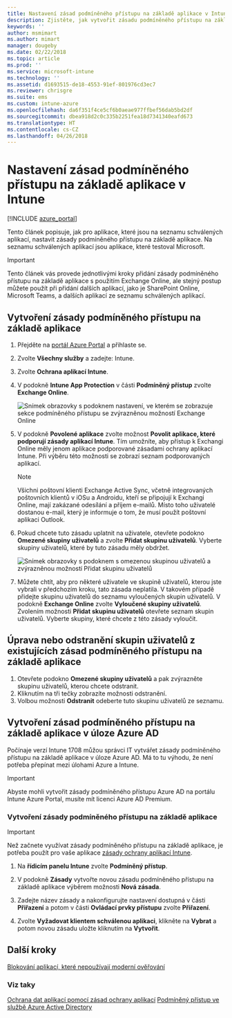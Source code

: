 ```yaml
---
title: Nastavení zásad podmíněného přístupu na základě aplikace v Intune
description: Zjistěte, jak vytvořit zásadu podmíněného přístupu na základě aplikace.
keywords: ''
author: msmimart
ms.author: mimart
manager: dougeby
ms.date: 02/22/2018
ms.topic: article
ms.prod: ''
ms.service: microsoft-intune
ms.technology: ''
ms.assetid: d1693515-de18-4553-91ef-801976cd3ec7
ms.reviewer: chrisgre
ms.suite: ems
ms.custom: intune-azure
ms.openlocfilehash: da6f351f4ce5cf6b0aeae977ffbef56dab5bd2df
ms.sourcegitcommit: dbea918d2c0c335b2251fea18d7341340eafd673
ms.translationtype: HT
ms.contentlocale: cs-CZ
ms.lasthandoff: 04/26/2018
---
```

# <a name="set-up-app-based-conditional-access-policies-with-intune"></a>Nastavení zásad podmíněného přístupu na základě aplikace v Intune

[!INCLUDE [azure_portal](./includes/azure_portal.md)]

Tento článek popisuje, jak pro aplikace, které jsou na seznamu schválených aplikací, nastavit zásady podmíněného přístupu na základě aplikace. Na seznamu schválených aplikací jsou aplikace, které testoval Microsoft.

> [!IMPORTANT]
> Tento článek vás provede jednotlivými kroky přidání zásady podmíněného přístupu na základě aplikace s použitím Exchange Online, ale stejný postup můžete použít při přidání dalších aplikací, jako je SharePoint Online, Microsoft Teams, a dalších aplikací ze seznamu schválených aplikací.

## <a name="to-create-an-app-based-conditional-access-policy"></a>Vytvoření zásady podmíněného přístupu na základě aplikace
1.  Přejděte na [portál Azure Portal](https://portal.azure.com) a přihlaste se.

2.  Zvolte **Všechny služby** a zadejte: Intune.

3.  Zvolte **Ochrana aplikací Intune**.

4.  V podokně **Intune App Protection** v části **Podmíněný přístup** zvolte **Exchange Online**.

    ![Snímek obrazovky s podoknem nastavení, ve kterém se zobrazuje sekce podmíněného přístupu se zvýrazněnou možností Exchange Online](./media/MAM-conditional-access-1.png)

6. V podokně **Povolené aplikace** zvolte možnost **Povolit aplikace, které podporují zásady aplikací Intune**. Tím umožníte, aby přístup k Exchangi Online měly jenom aplikace podporované zásadami ochrany aplikací Intune. Při výběru této možnosti se zobrazí seznam podporovaných aplikací.

    > [!NOTE]
    > Všichni poštovní klienti Exchange Active Sync, včetně integrovaných poštovních klientů v iOSu a Androidu, kteří se připojují k Exchangi Online, mají zakázané odesílání a příjem e-mailů. Místo toho uživatelé dostanou e-mail, který je informuje o tom, že musí použít poštovní aplikaci Outlook.

7. Pokud chcete tuto zásadu uplatnit na uživatele, otevřete podokno **Omezené skupiny uživatelů** a zvolte **Přidat skupinu uživatelů**. Vyberte skupiny uživatelů, které by tuto zásadu měly obdržet.

    ![Snímek obrazovky s podoknem s omezenou skupinou uživatelů a zvýrazněnou možností Přidat skupinu uživatelů](./media/mam-ca-add-user-group.png)

8. Můžete chtít, aby pro některé uživatele ve skupině uživatelů, kterou jste vybrali v předchozím kroku, tato zásada neplatila. V takovém případě přidejte skupinu uživatelů do seznamu vyloučených skupin uživatelů. V podokně **Exchange Online** zvolte **Vyloučené skupiny uživatelů**. Zvolením možnosti **Přidat skupinu uživatelů** otevřete seznam skupin uživatelů. Vyberte skupiny, které chcete z této zásady vyloučit.

## <a name="to-modify-or-delete-user-groups-from-an-existing-app-based-ca-policy"></a>Úprava nebo odstranění skupin uživatelů z existujících zásad podmíněného přístupu na základě aplikace

1. Otevřete podokno **Omezené skupiny uživatelů** a pak zvýrazněte skupinu uživatelů, kterou chcete odstranit.
2. Kliknutím na tři tečky zobrazíte možnosti odstranění.
3. Volbou možnosti **Odstranit** odeberte tuto skupinu uživatelů ze seznamu.

## <a name="create-app-based-conditional-access-policies-in-azure-ad-workload"></a>Vytvoření zásad podmíněného přístupu na základě aplikace v úloze Azure AD

Počínaje verzí Intune 1708 můžou správci IT vytvářet zásady podmíněného přístupu na základě aplikace v úloze Azure AD. Má to tu výhodu, že není potřeba přepínat mezi úlohami Azure a Intune.

> [!IMPORTANT]
> Abyste mohli vytvořit zásady podmíněného přístupu Azure AD na portálu Intune Azure Portal, musíte mít licenci Azure AD Premium.

### <a name="to-create-an-app-based-conditional-access-policy"></a>Vytvoření zásady podmíněného přístupu na základě aplikace

> [!IMPORTANT]
> Než začnete využívat zásady podmíněného přístupu na základě aplikace, je potřeba použít pro vaše aplikace [zásady ochrany aplikací Intune](app-protection-policies.md).

1. Na **řídicím panelu Intune** zvolte **Podmíněný přístup**.

2. V podokně **Zásady** vytvořte novou zásadu podmíněného přístupu na základě aplikace výběrem možnosti **Nová zásada**.

4. Zadejte název zásady a nakonfigurujte nastavení dostupná v části **Přiřazení** a potom v části **Ovládací prvky přístupu** zvolte **Přiřazení**.

5. Zvolte **Vyžadovat klientem schválenou aplikaci**, klikněte na **Vybrat** a potom novou zásadu uložte kliknutím na **Vytvořit**.

## <a name="next-steps"></a>Další kroky
[Blokování aplikací, které nepoužívají moderní ověřování](app-modern-authentication-block.md)

### <a name="see-also"></a>Viz taky

[Ochrana dat aplikací pomocí zásad ochrany aplikací](app-protection-policies.md)
[Podmíněný přístup ve službě Azure Active Directory](https://docs.microsoft.com/azure/active-directory/active-directory-conditional-access)
